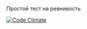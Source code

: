 Простой тест на ревнивость

[![Code Climate](https://codeclimate.com/github/FaIzon/test_jealousy/badges/gpa.svg)](https://codeclimate.com/github/FaIzon/test_jealousy)
